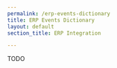 ```yaml
---
permalink: /erp-events-dictionary
title: ERP Events Dictionary
layout: default
section_title: ERP Integration

---
```


TODO